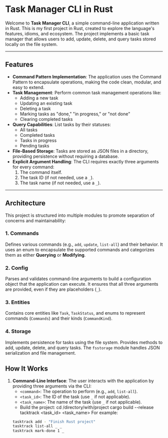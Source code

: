 # Task Manager CLI in Rust

Welcome to **Task Manager CLI**, a simple command-line application written in Rust. This is my first project in Rust, created to explore the language's features, idioms, and ecosystem. The project implements a basic task manager that allows users to add, update, delete, and query tasks stored locally on the file system.

---

## Features

- **Command Pattern Implementation**: The application uses the Command Pattern to encapsulate operations, making the code clean, modular, and easy to extend.
- **Task Management**: Perform common task management operations like:
  - Adding a new task
  - Updating an existing task
  - Deleting a task
  - Marking tasks as "done," "in progress," or "not done"
  - Clearing completed tasks
- **Query Capabilities**: List tasks by their statuses:
  - All tasks
  - Completed tasks
  - Tasks in progress
  - Pending tasks
- **File-Based Storage**: Tasks are stored as JSON files in a directory, providing persistence without requiring a database.
- **Explicit Argument Handling**: The CLI requires exactly three arguments for every command: 
  1. The command itself.
  2. The task ID (if not needed, use a  `_`).
  3. The task name (if not needed, use a  `_`).

---

## Architecture

This project is structured into multiple modules to promote separation of concerns and maintainability:

### 1. **Commands**
Defines various commands (e.g., `add`, `update`, `list-all`) and their behavior. It uses an enum to encapsulate the supported commands and categorizes them as either **Querying** or **Modifying**.

### 2. **Config**
Parses and validates command-line arguments to build a configuration object that the application can execute. It ensures that all three arguments are provided, even if they are placeholders (`_`).

### 3. **Entities**
Contains core entities like `Task`, `TaskStatus`, and enums to represent commands (`Commands`) and their kinds (`CommandKind`).

### 4. **Storage**
Implements persistence for tasks using the file system. Provides methods to add, update, delete, and query tasks. The `fsstorage` module handles JSON serialization and file management.


## How It Works

1. **Command-Line Interface**: The user interacts with the application by providing three arguments via the CLI:
   - `<command>`: The operation to perform (e.g., `add`, `list-all`).
   - `<task_id>`: The ID of the task (use `_` if not applicable).
   - `<task_name>`: The name of the task (use `_` if not applicable).
   - Build the project:
    cd /directory/with/project
    cargo build --release
   tacktrack <command> <task_id> <task_name>
   For example:
   ```bash
   tasktrack add - "Finish Rust project"
   tasktrack list-all _ _
   tasktrack mark-done 1 _
